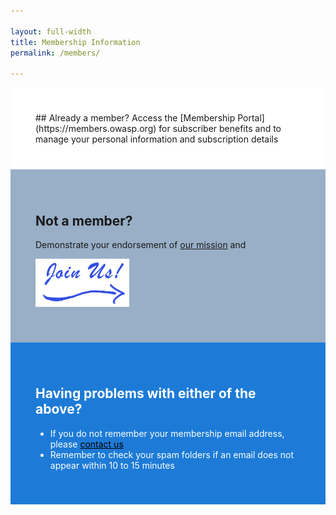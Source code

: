 ```yaml
---

layout: full-width
title: Membership Information
permalink: /members/

---
```

<style>
    .first-section {
        background-color: #fff;
        padding: 40px;
    }

    .second-section {
        background-color: #98AFC7;
        padding: 40px;
    }
    
    .second-section img {
        max-width: 150px;
    }

    .last-section {
        background-color: #1d7bd7;
        color: white;
        padding: 40px;
    }

    .last-section a {
        color:black;
    }
</style>

<section markdown="1" class="first-section">
## Already a member?
Access the [Membership Portal](https://members.owasp.org) for subscriber benefits and to manage your personal information and subscription details
</section>

<section markdown="1" class="second-section">


## Not a member?
Demonstrate your endorsement of [our mission](/about/) and

 [![Join Us](/assets/images/join_us.png)](/membership/)

</section>

<section markdown="1" class="last-section">

## Having problems with either of the above?
- If you do not remember your membership email address, please [contact us](https://contact.owasp.org/)
- Remember to check your spam folders if an email does not appear within 10 to 15 minutes

</section>